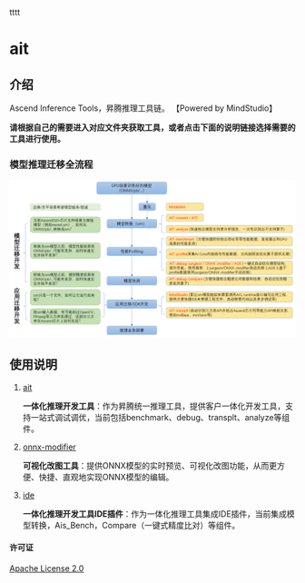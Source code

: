 tttt
# ait

## 介绍

Ascend Inference Tools，昇腾推理工具链。 【Powered by MindStudio】

**请根据自己的需要进入对应文件夹获取工具，或者点击下面的说明链接选择需要的工具进行使用。**

### 模型推理迁移全流程
![img.png](ait_flow.png)

## 使用说明

1.  [ait](https://gitee.com/ascend/ait/tree/master/ait)

    **一体化推理开发工具**：作为昇腾统一推理工具，提供客户一体化开发工具，支持一站式调试调优，当前包括benchmark、debug、transplt、analyze等组件。

2.  [onnx-modifier](https://gitee.com/ascend/ait/tree/master/onnx-modifier)

    **可视化改图工具**：提供ONNX模型的实时预览、可视化改图功能，从而更方便、快捷、直观地实现ONNX模型的编辑。
3.  [ide](https://gitee.com/ascend/ait/tree/master/ide)

    **一体化推理开发工具IDE插件**：作为一体化推理工具集成IDE插件，当前集成模型转换，Ais_Bench，Compare（一键式精度比对）等组件。

#### 许可证
[Apache License 2.0](LICENSE)

